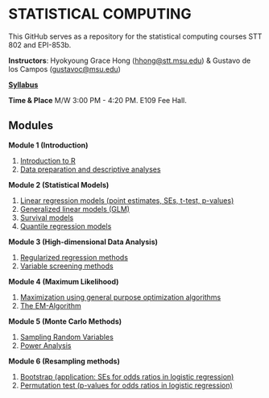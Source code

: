 # STATISTICAL COMPUTING


This GitHub serves as a repository for the statistical computing courses STT 802 and EPI-853b.

**Instructors**: Hyokyoung Grace Hong (hhong@stt.msu.edu) & Gustavo de los Campos (gustavoc@msu.edu)

**[Syllabus](https://https://app.box.com/s/4l7zea2zvqa1kq3137tujqdx0opiif1z)**

**Time & Place** M/W 	3:00 PM - 4:20 PM. E109 Fee Hall.



## Modules


**Module 1 (Introduction)**

  1. [Introduction to R](https://github.com/QuantGen/RIntro)
  2. [Data preparation and descriptive analyses](https://github.com/gdlc/STAT_COMP/blob/master/DESCRIPTIVE_STATS.md)   

**Module 2 (Statistical Models)**

  1. [Linear regression models (point estimates, SEs, t-test, p-values)](https://github.com/younghhk/STAT_COMP/blob/master/LM.md)
  2. [Generalized linear models (GLM)](https://github.com/younghhk/STAT_COMP/blob/master/GLM.md)
  3. [Survival models](https://github.com/younghhk/STAT_COMP/blob/master/SURVREG.md)
  4. [Quantile regression models](https://github.com/younghhk/STAT_COMP/blob/master/QR.md)

**Module 3 (High-dimensional Data Analysis)**

  1. [Regularized regression methods](https://github.com/younghhk/STAT_COMP/blob/master/PENREG.md)
  2. [Variable screening methods](https://github.com/younghhk/STAT_COMP/blob/master/VS.md) 

**Module 4 (Maximum Likelihood)**

  1. [Maximization using general purpose optimization algorithms](https://github.com/gdlc/STAT_COMP/blob/master/OPTIM.md)
  2. [The EM-Algorithm](https://github.com/gdlc/STAT_COMP/blob/master/EM.md)
  
**Module 5 (Monte Carlo Methods)**

  1. [Sampling Random Variables](https://github.com/gdlc/STAT_COMP/blob/master/SAMPLING.md)
  2. [Power Analysis](https://github.com/gdlc/STAT_COMP/blob/master/POWER.md)

**Module 6 (Resampling methods)**

  1.	[Bootstrap (application: SEs for odds ratios in logistic regression)](https://github.com/gdlc/STAT_COMP/blob/master/BOOTSTRAP.md)
  2.	[Permutation test (p-values for odds ratios in logistic regression)](https://github.com/gdlc/STAT_COMP/blob/master/PERMUTATIONS.md)


